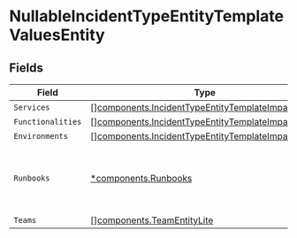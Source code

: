 # NullableIncidentTypeEntityTemplateValuesEntity


## Fields

| Field                                                                                                                    | Type                                                                                                                     | Required                                                                                                                 | Description                                                                                                              |
| ------------------------------------------------------------------------------------------------------------------------ | ------------------------------------------------------------------------------------------------------------------------ | ------------------------------------------------------------------------------------------------------------------------ | ------------------------------------------------------------------------------------------------------------------------ |
| `Services`                                                                                                               | [][components.IncidentTypeEntityTemplateImpactEntity](../../models/components/incidenttypeentitytemplateimpactentity.md) | :heavy_minus_sign:                                                                                                       | N/A                                                                                                                      |
| `Functionalities`                                                                                                        | [][components.IncidentTypeEntityTemplateImpactEntity](../../models/components/incidenttypeentitytemplateimpactentity.md) | :heavy_minus_sign:                                                                                                       | N/A                                                                                                                      |
| `Environments`                                                                                                           | [][components.IncidentTypeEntityTemplateImpactEntity](../../models/components/incidenttypeentitytemplateimpactentity.md) | :heavy_minus_sign:                                                                                                       | N/A                                                                                                                      |
| `Runbooks`                                                                                                               | [*components.Runbooks](../../models/components/runbooks.md)                                                              | :heavy_minus_sign:                                                                                                       | A hash mapping runbook IDs to runbook names.                                                                             |
| `Teams`                                                                                                                  | [][components.TeamEntityLite](../../models/components/teamentitylite.md)                                                 | :heavy_minus_sign:                                                                                                       | N/A                                                                                                                      |
